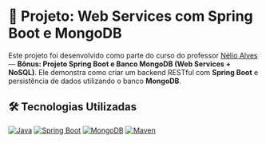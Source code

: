 # 🚀 Projeto: Web Services com Spring Boot e MongoDB

Este projeto foi desenvolvido como parte do curso do professor [Nélio Alves](https://github.com/acenelio) — **Bônus: Projeto Spring Boot e Banco MongoDB (Web Services + NoSQL)**. Ele demonstra como criar um backend RESTful com **Spring Boot** e persistência de dados utilizando o banco **MongoDB**.

## 🛠️ Tecnologias Utilizadas

[![Java](https://img.shields.io/badge/Java-ED8B00?style=for-the-badge&logo=openjdk&logoColor=white)](https://www.java.com)
[![Spring Boot](https://img.shields.io/badge/Spring%20Boot-6DB33F?style=for-the-badge&logo=spring-boot&logoColor=white)](https://spring.io/projects/spring-boot)
[![MongoDB](https://img.shields.io/badge/MongoDB-47A248?style=for-the-badge&logo=mongodb&logoColor=white)](https://www.mongodb.com/)
[![Maven](https://img.shields.io/badge/Maven-C71A36?style=for-the-badge&logo=apachemaven&logoColor=white)](https://maven.apache.org/)
